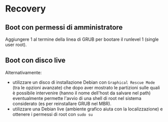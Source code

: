 # Recovery

## Boot con permessi di amministratore

Aggiungere 1 al termine della linea di GRUB per bootare il runlevel 1
(single user root).

## Boot con disco live
Alternativamente:
- utilizzare un disco di installazione Debian con `Graphical Rescue
  Mode` (tra le opzioni avanzate) che dopo aver mostrato le partizioni
  sulle quali è possibile intervenire (hanno il nome dell'host da
  salvare nel path) eventualmente permette l'avvio di una shell di root
  nel sistema considerato (es per reinstallare GRUB nel MBR).
- utilizzare una Debian live (ambiente grafico aiuta con la
  localizzazione) e ottenere i permessi di root con `sudo su`
